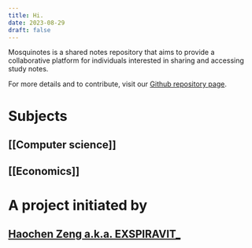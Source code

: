 ```yaml
---
title: Hi.
date: 2023-08-29
draft: false
---
```

Mosquinotes is a shared notes repository that aims to provide a collaborative platform for individuals interested in sharing and accessing study notes. 

For more details and to contribute, visit our [Github repository page](https://github.com/EXSPIRAVIT1104OFFICIAL/mosquinotes).

# Subjects

## [[Computer science]]
## [[Economics]]

# A project initiated by

## [Haochen Zeng a.k.a. EXSPIRAVIT_](https://github.com/EXSPIRAVIT1104OFFICIAL)